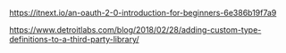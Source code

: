https://itnext.io/an-oauth-2-0-introduction-for-beginners-6e386b19f7a9


https://www.detroitlabs.com/blog/2018/02/28/adding-custom-type-definitions-to-a-third-party-library/
